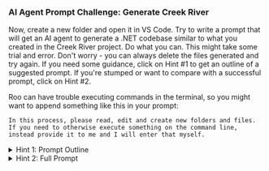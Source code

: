 ### AI Agent Prompt Challenge: Generate Creek River

Now, create a new folder and open it in VS Code. Try to write a prompt that will get an AI agent to generate a .NET codebase similar to what you created in the Creek River project. Do what you can. This might take some trial and error. Don't worry - you can always delete the files generated and try again. If you need some guidance, click on Hint #1 to get an outline of a suggested prompt. If you're stumped or want to compare with a successful prompt, click on Hint #2.

Roo can have trouble executing commands in the terminal, so you might want to append something like this in your prompt:
```
In this process, please read, edit and create new folders and files. If you need to otherwise execute something on the command line, instead provide it to me and I will enter that myself.
```

<details>
<summary>Hint 1: Prompt Outline</summary>

Create a .NET Web API for a campground reservation system called Creek River with the following requirements:

The system should manage campsites, where each campsite has:

{describe each property on a separate line}


Implement campsite types with:

{describe each property on a separate line}

Allow users to:

{describe each user interaction on a separate line}

Technical requirements:

{try characterize the libraries and coding style we use. This can be difficult without broader experience, but give it a try}

{I needed to add the following because it was having trouble executing commands in the terminal}

In this process, please read, edit and create new folders and files. If you need to otherwise execute something on the command line, instead provide it to me and I will enter that myself.

</details>

<details>
<summary>Hint 2: Full Prompt</summary>

Create a .NET Web API for a campground reservation system called Creek River with the following requirements:


The system should manage campsites, where each campsite has:

A unique nickname

An image URL

A campsite type (which determines pricing and max stay duration)

A visibility flag

Associated reservations


Implement campsite types with:

A name

Maximum allowed reservation days

Fee per night

Allow users to:

View all campsites and their details

Create, update, and delete campsites

Toggle campsite visibility

Make and cancel reservations

View all reservations with associated user and campsite information



Technical requirements:

Use minimal API syntax (not controllers)

Implement Entity Framework Core with PostgreSQL

Include DTOs for data transfer

Implement proper error handling

Enable CORS for development

Use proper data relationships (one-to-many, many-to-one)

Please implement the complete solution with models, DTOs, database context, and API endpoints.

</details>